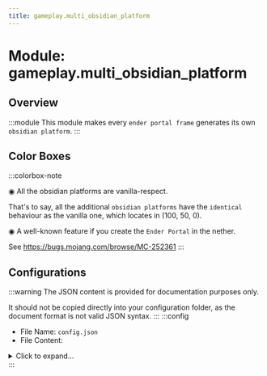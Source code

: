 ```yaml
---
title: gameplay.multi_obsidian_platform
---
```



# Module: gameplay.multi_obsidian_platform

## Overview
:::module
This module makes every `ender portal frame` generates its own `obsidian platform`.
:::
## Color Boxes

:::colorbox-note

◉ All the obsidian platforms are vanilla-respect.

That's to say, all the additional `obsidian platforms` have the `identical` behaviour as the vanilla one, which locates in (100, 50, 0).



◉ A well-known feature if you create the `Ender Portal` in the nether.

See https://bugs.mojang.com/browse/MC-252361
:::

## Configurations
:::warning
The JSON content is provided for documentation purposes only.

It should not be copied directly into your configuration folder, as the document format is not valid JSON syntax.
:::
:::config
- File Name: `config.json`
- File Content: 
<details>

<summary>Click to expand...</summary>

```json showLineNumbers title="config/fuji/modules/gameplay/multi_obsidian_platform/config.json"
{
  /* The `coordinate scale factor` between `overworld` and `the_end`. */
  "factor": 4.0
}
```
</details>
:::
